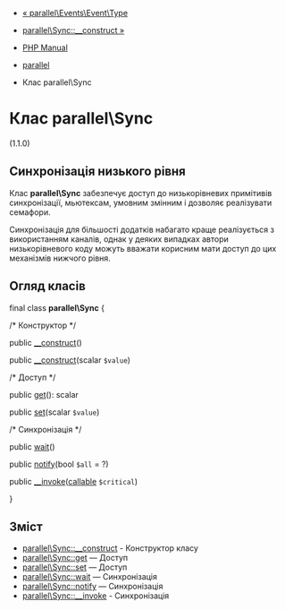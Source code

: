 - [« parallel\Events\Event\Type](class.parallel-events-event-type.md)
- [parallel\Sync::\_\_construct »](parallel-sync.construct.md)

- [PHP Manual](index.md)
- [parallel](book.parallel.md)
- Клас parallel\Sync

# Клас parallel\Sync

(1.1.0)

## Синхронізація низького рівня

Клас **parallel\Sync** забезпечує доступ до низькорівневих примітивів
синхронізації, мьютексам, умовним змінним і дозволяє реалізувати
семафори.

Синхронізація для більшості додатків набагато краще реалізується з
використанням каналів, однак у деяких випадках автори
низькорівневого коду можуть вважати корисним мати доступ до цих
механізмів нижчого рівня.

## Огляд класів

final class **parallel\Sync** {

/\* Конструктор \*/

public [\_\_construct](parallel-sync.construct.md)()

public [\_\_construct](parallel-sync.construct.md)(scalar `$value`)

/\* Доступ \*/

public [get](parallel-sync.get.md)(): scalar

public [set](parallel-sync.set.md)(scalar `$value`)

/\* Синхронізація \*/

public [wait](parallel-sync.wait.md)()

public [notify](parallel-sync.notify.md)(bool `$all` = ?)

public
[\_\_invoke](parallel-sync.invoke.md)([callable](language.types.callable.md)
`$critical`)

}

## Зміст

- [parallel\Sync::\_\_construct](parallel-sync.construct.md) -
Конструктор класу
- [parallel\Sync::get](parallel-sync.get.md) — Доступ
- [parallel\Sync::set](parallel-sync.set.md) — Доступ
- [parallel\Sync::wait](parallel-sync.wait.md) — Синхронізація
- [parallel\Sync::notify](parallel-sync.notify.md) — Синхронізація
- [parallel\Sync::\_\_invoke](parallel-sync.invoke.md) -
Синхронізація
